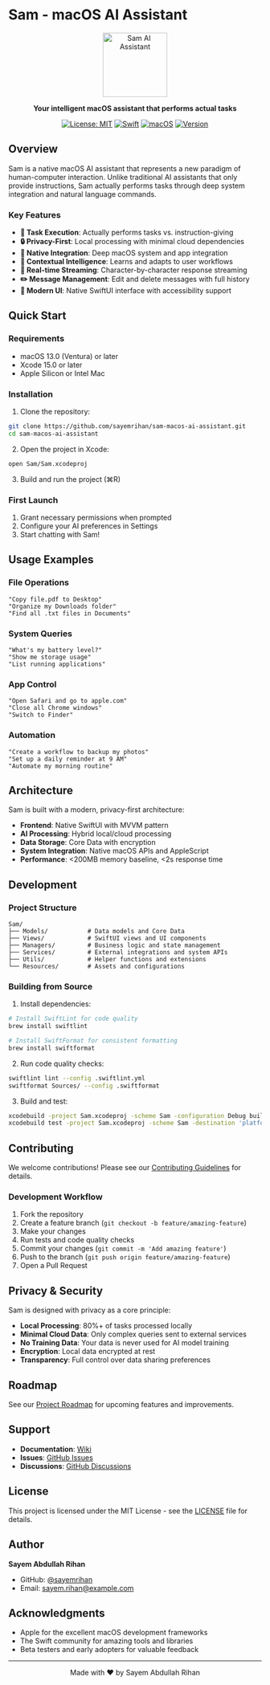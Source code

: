# Sam - macOS AI Assistant

<div align="center">
  <img src="assets/sam-logo.png" alt="Sam AI Assistant" width="128" height="128">
  
  **Your intelligent macOS assistant that performs actual tasks**
  
  [![License: MIT](https://img.shields.io/badge/License-MIT-yellow.svg)](https://opensource.org/licenses/MIT)
  [![Swift](https://img.shields.io/badge/Swift-5.9-orange.svg)](https://swift.org)
  [![macOS](https://img.shields.io/badge/macOS-13.0+-blue.svg)](https://www.apple.com/macos/)
  [![Version](https://img.shields.io/badge/Version-0.1.0-green.svg)](CHANGELOG.md)
</div>

## Overview

Sam is a native macOS AI assistant that represents a new paradigm of human-computer interaction. Unlike traditional AI assistants that only provide instructions, Sam actually performs tasks through deep system integration and natural language commands.

### Key Features

- **🎯 Task Execution**: Actually performs tasks vs. instruction-giving
- **🔒 Privacy-First**: Local processing with minimal cloud dependencies  
- **🍎 Native Integration**: Deep macOS system and app integration
- **🧠 Contextual Intelligence**: Learns and adapts to user workflows
- **💬 Real-time Streaming**: Character-by-character response streaming
- **✏️ Message Management**: Edit and delete messages with full history
- **🎨 Modern UI**: Native SwiftUI interface with accessibility support

## Quick Start

### Requirements

- macOS 13.0 (Ventura) or later
- Xcode 15.0 or later
- Apple Silicon or Intel Mac

### Installation

1. Clone the repository:
```bash
git clone https://github.com/sayemrihan/sam-macos-ai-assistant.git
cd sam-macos-ai-assistant
```

2. Open the project in Xcode:
```bash
open Sam/Sam.xcodeproj
```

3. Build and run the project (⌘R)

### First Launch

1. Grant necessary permissions when prompted
2. Configure your AI preferences in Settings
3. Start chatting with Sam!

## Usage Examples

### File Operations
```
"Copy file.pdf to Desktop"
"Organize my Downloads folder"
"Find all .txt files in Documents"
```

### System Queries
```
"What's my battery level?"
"Show me storage usage"
"List running applications"
```

### App Control
```
"Open Safari and go to apple.com"
"Close all Chrome windows"
"Switch to Finder"
```

### Automation
```
"Create a workflow to backup my photos"
"Set up a daily reminder at 9 AM"
"Automate my morning routine"
```

## Architecture

Sam is built with a modern, privacy-first architecture:

- **Frontend**: Native SwiftUI with MVVM pattern
- **AI Processing**: Hybrid local/cloud processing
- **Data Storage**: Core Data with encryption
- **System Integration**: Native macOS APIs and AppleScript
- **Performance**: <200MB memory baseline, <2s response time

## Development

### Project Structure

```
Sam/
├── Models/           # Data models and Core Data
├── Views/            # SwiftUI views and UI components
├── Managers/         # Business logic and state management
├── Services/         # External integrations and system APIs
├── Utils/            # Helper functions and extensions
└── Resources/        # Assets and configurations
```

### Building from Source

1. Install dependencies:
```bash
# Install SwiftLint for code quality
brew install swiftlint

# Install SwiftFormat for consistent formatting
brew install swiftformat
```

2. Run code quality checks:
```bash
swiftlint lint --config .swiftlint.yml
swiftformat Sources/ --config .swiftformat
```

3. Build and test:
```bash
xcodebuild -project Sam.xcodeproj -scheme Sam -configuration Debug build
xcodebuild test -project Sam.xcodeproj -scheme Sam -destination 'platform=macOS'
```

## Contributing

We welcome contributions! Please see our [Contributing Guidelines](CONTRIBUTING.md) for details.

### Development Workflow

1. Fork the repository
2. Create a feature branch (`git checkout -b feature/amazing-feature`)
3. Make your changes
4. Run tests and code quality checks
5. Commit your changes (`git commit -m 'Add amazing feature'`)
6. Push to the branch (`git push origin feature/amazing-feature`)
7. Open a Pull Request

## Privacy & Security

Sam is designed with privacy as a core principle:

- **Local Processing**: 80%+ of tasks processed locally
- **Minimal Cloud Data**: Only complex queries sent to external services
- **No Training Data**: Your data is never used for AI model training
- **Encryption**: Local data encrypted at rest
- **Transparency**: Full control over data sharing preferences

## Roadmap

See our [Project Roadmap](ROADMAP.md) for upcoming features and improvements.

## Support

- **Documentation**: [Wiki](https://github.com/sayemrihan/sam-macos-ai-assistant/wiki)
- **Issues**: [GitHub Issues](https://github.com/sayemrihan/sam-macos-ai-assistant/issues)
- **Discussions**: [GitHub Discussions](https://github.com/sayemrihan/sam-macos-ai-assistant/discussions)

## License

This project is licensed under the MIT License - see the [LICENSE](LICENSE) file for details.

## Author

**Sayem Abdullah Rihan**
- GitHub: [@sayemrihan](https://github.com/sayemrihan)
- Email: sayem.rihan@example.com

## Acknowledgments

- Apple for the excellent macOS development frameworks
- The Swift community for amazing tools and libraries
- Beta testers and early adopters for valuable feedback

---

<div align="center">
  Made with ❤️ by Sayem Abdullah Rihan
</div>